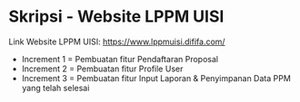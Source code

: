# Skripsi - Website LPPM UISI
Link Website LPPM UISI: https://www.lppmuisi.dififa.com/

- Increment 1 = Pembuatan fitur Pendaftaran Proposal
- Increment 2 = Pembuatan fitur Profile User
- Increment 3 = Pembuatan fitur Input Laporan & Penyimpanan Data PPM yang telah selesai
